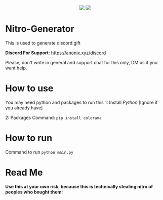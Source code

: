 <p align="center">
  <img src="https://img.shields.io/github/issues/Bennitenni111/Nitro-Generator?style=flat" />
  <img src="https://img.shields.io/github/stars/Bennitenni111/Nitro-Generator?style=flat" />
</p>


# Nitro-Generator
This is used to generate discord.gift

**Discord For Support**: https://anonix.xyz/discord
    
    
Please, don't write in general and support chat for this only, DM us if you want help.

# How to use

You may need python and packages to run this
1: Install *Python* [Ignore if you already have]

2: Packages Command: `pip install colorama`

# How to run
Command to run `python main.py`

# Read Me
**Use this at your own risk, because this is technically stealing nitro of peoples who bought them**!
